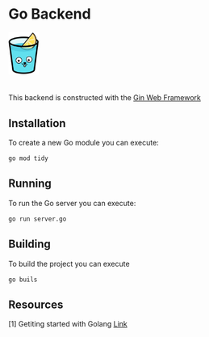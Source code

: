 # Go Backend

<img src="https://raw.githubusercontent.com/gin-gonic/logo/master/color.png" style="flex:1;max-width:60px;margin-bottom:20px"/>

This backend is constructed with the [Gin Web Framework](https://github.com/gin-gonic/gin)

## Installation

To create a new Go module you can execute:

```bash
go mod tidy
```

## Running

To run the Go server you can execute:

```bash
go run server.go
```

## Building

To build the project you can execute

```bash
go buils
```

## Resources

[1] Getiting started with Golang [Link](https://golang.org/doc/tutorial/getting-started)
